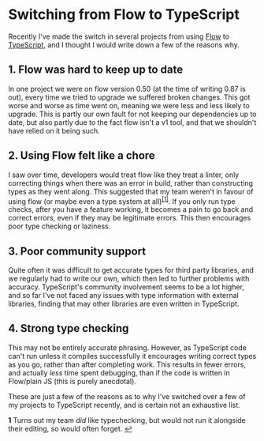 # Switching from Flow to TypeScript

Recently I've made the switch in several projects from using [Flow](https://flow.org) to [TypeScript](https://www.typescriptlang.org), and I thought I would write down a few of the reasons why.

## 1. Flow was hard to keep up to date

In one project we were on flow version 0.50 (at the time of writing 0.87 is out), every time we tried to upgrade we suffered broken changes.
This got worse and worse as time went on, meaning we were less and less likely to upgrade.
This is partly our own fault for not keeping our dependencies up to date, but also partly due to the fact flow isn't a v1 tool, and that we shouldn't have relied on it being such.

## 2. Using Flow felt like a chore

I saw over time, developers would treat flow like they treat a linter, only correcting things when there was an error in build, rather than constructing types as they went along.
This suggested that my team weren't in favour of using flow (or maybe even a type system at all)<sup id="a1">[[1]](#f1)</sup>.
If you only run type checks, after you have a feature working, it becomes a pain to go back and correct errors, even if they may be legitimate errors. This then encourages poor type checking or laziness.

## 3. Poor community support

Quite often it was difficult to get accurate types for third party libraries, and we regularly had to write our own, which then led to further problems with accuracy.
TypeScript's community involvement seems to be a lot higher, and so far I've not faced any issues with type information with external libraries, finding that may other libraries are even written in TypeScript.

## 4. Strong type checking

This may not be entirely accurate phrasing.
However, as TypeScript code can't run unless it compiles successfully it encourages writing correct types as you go, rather than after completing work.
This results in fewer errors, and actually _less_ time spent debugging, than if the code is written in Flow/plain JS (this is purely anecdotal).

These are just a few of the reasons as to why I've switched over a few of my projects to TypeScript recently, and is certain not an exhaustive list.

<b id="f1">**1**</b> Turns out my team _did_ like typechecking, but would not run it alongside their editing, so would often forget. [↩](#a1)
